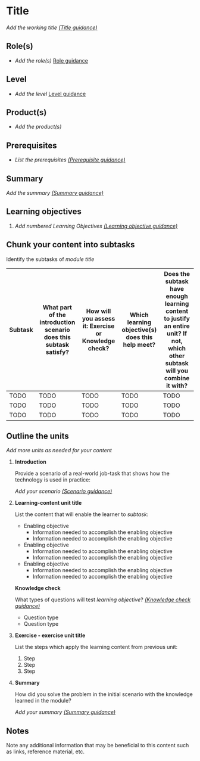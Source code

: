 # Title

*Add the working title [(Title guidance)](/help/learn/id-guidance-title)*

## Role(s)

- *Add the role(s)* [Role guidance](https://review.docs.microsoft.com/en-us/new-hope/information-architecture/metadata/taxonomies?branch=master#role)

## Level

- *Add the level*  [Level guidance](https://review.docs.microsoft.com/en-us/new-hope/information-architecture/metadata/taxonomies?branch=master#level)

## Product(s)

- *Add the product(s)*

## Prerequisites

- *List the prerequisites [(Prerequisite guidance)](/help/learn/id-guidance-prerequisites)*

## Summary

*Add the summary [(Summary guidance)](/help/learn/id-guidance-introductory-summaries)*

## Learning objectives

1. *Add numbered Learning Objectives [(Learning objective guidance)](/help/learn/id-guidance-learning-objectives)*

## Chunk your content into subtasks

Identify the subtasks of *module title*

| Subtask | What part of the introduction scenario does this subtask satisfy? | How will you assess it: **Exercise or Knowledge check**? | Which learning objective(s) does this help meet? | Does the subtask have enough learning content to justify an entire unit? If not, which other subtask will you combine it with? |
| ---- | ---- | ---- | ---- | ---- |
| TODO | TODO | TODO | TODO | TODO |
| TODO | TODO | TODO | TODO | TODO |
| TODO | TODO | TODO | TODO | TODO |

## Outline the units

*Add more units as needed for your content*

1. **Introduction**

    Provide a scenario of a real-world job-task that shows how the technology is used in practice:

    *Add your scenario [(Scenario guidance)](/help/learn/id-guidance-scenarios)*

1. **Learning-content unit title**

    List the content that will enable the learner to *subtask*:

    - Enabling objective
        - Information needed to accomplish the enabling objective
        - Information needed to accomplish the enabling objective
    - Enabling objective
        - Information needed to accomplish the enabling objective
        - Information needed to accomplish the enabling objective
    - Enabling objective
        - Information needed to accomplish the enabling objective
        - Information needed to accomplish the enabling objective

    **Knowledge check**

    What types of questions will test *learning objective*? *[(Knowledge check guidance)](/help/learn/id-guidance-knowledge-check)*

    - Question type
    - Question type

1. **Exercise - exercise unit title**

    List the steps which apply the learning content from previous unit:

    1. Step
    1. Step
    1. Step

1. **Summary**

    How did you solve the problem in the initial scenario with the knowledge learned in the module? 
    
    *Add your summary [(Summary guidance)](/help/learn/id-guidance-module-summary-unit)*

## Notes

Note any additional information that may be beneficial to this content such as links, reference material, etc.